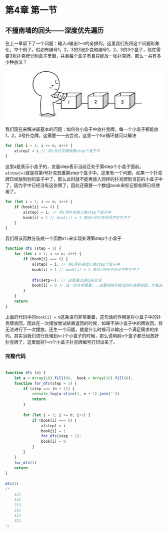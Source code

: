 # 第4章 第一节 

## 不撞南墙的回头——深度优先遍历

在上一章留下了一个问题：输入n输出1~n的全排列。这里我们先将这个问题形象化，举个例子。假如有编号1，2，3的3张扑克和编号1，2，3的3个盒子，现在需要3张扑克牌分别盒子里面，并且每个盒子有且只能放一张扑克牌。那么一共有多少种放法？

![深度优先](../../images/class4/1.jpg)

我们现在来解决最基本的问题：如何往小盒子中放扑克牌。每一个小盒子都能放1，2，3号扑克牌，这需要一一去尝试，这里一个for循环就可以解决

```javascript
for (let i = 1; i <= n; i++) {
    a[step] = i // 将i号扑克牌放置step个盒子中
}
```

这里a是表示小盒子的，变量step表示当前正处于第step个小盒子面前。`a[step]=i`就是将第i号扑克放置第step个盒子中。这里有一个问题，如果一个扑克牌已经放到别的盒子中了，那么此时就不能再放入同样的扑克牌到当前的小盒子中了，因为手中已经没有这张牌了，因此还需要一个数组book来标记那些牌已经使用了。

```javascript
for (let i = 1; i <= n; i++) {
    if (book[i] === 0) {
        a[step] = i; // 将i号扑克放入第step个盒子中
        book[i] = 1 // book[i] = 1 表示i号扑克已经不在手中了
    }
}
```

我们将该函数分装成一个函数`dfs`来实现处理第step个小盒子

```javascript
function dfs (step = 1) {
    for (let i = 1; i <= n; i++) {
        if (book[i] === 0) {
            a[step] = i; // 将i号扑克放入第step个盒子中
            book[i] = 1 // book[i] = 1 表示i号扑克已经不在手中了

            dfs(setp++); // 这里通过递归来实现
            book[i] = 0 // 这一步非常重要，一定要将刚才尝试的扑克牌收回，才能进行下一次尝试
        }
    }
    return
}

```

上面的代码中的`book[i] = 0`这条语句非常重要，这句话的作用是将小盒子中的扑克牌收回，因此在一次摆放尝试结束返回的时候，如果不讲小盒子中的牌收回，将无法进行下一次摆放。还生一个问题，就是什么时候可以输出一个满足需求的序列。其实当我们进行处理到`n+1`个小盒子的时候，那么说明前n个盒子都已经放好扑克牌了，这里就将1~n个小盒子扑克牌编号打印出来了。

### 完整代码

```javascript

function dfs (n) {
    let a = Array(10).fill(0),  book = Array(10).fill(0);
    function for_dfs(step = 1) {
        if (step === (n + 1)) {
            console.log(a.slice(1, n + 1).join(''))
            return
        }

        for (let i = 1; i <= n; i++) {
            if (book[i] === 0) {
                a[step] = i
                book[i] = 1
                for_dfs(step + 1);
                book[i] = 0
            }
        }
    }
    for_dfs(1)
    return
}

dfs(3)
/*
    123
    132
    213
    231
    312
    321
*/
```